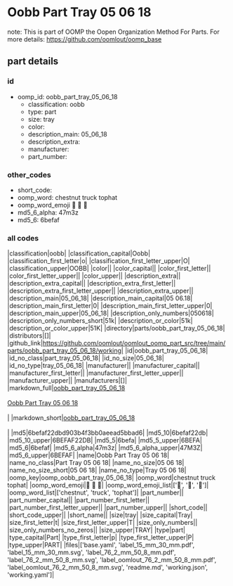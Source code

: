 # Oobb Part Tray 05 06 18  

note: This is part of OOMP the Oopen Organization Method For Parts. For more details: https://github.com/oomlout/oomp_base

##  part details





### id
* oomp_id: oobb_part_tray_05_06_18
  * classification: oobb
  * type: part
  * size: tray
  * color: 
  * description_main: 05_06_18
  * description_extra: 
  * manufacturer: 
  * part_number: 

### other_codes
* short_code: 
* oomp_word: chestnut truck tophat
* oomp_word_emoji :chestnut: :truck: :tophat:
* md5_6_alpha: 47m3z
* md5_6: 6befaf

### all codes 
|classification|oobb|
|classification_capital|Oobb|
|classification_first_letter|o|
|classification_first_letter_upper|O|
|classification_upper|OOBB|
|color||
|color_capital||
|color_first_letter||
|color_first_letter_upper||
|color_upper||
|description_extra||
|description_extra_capital||
|description_extra_first_letter||
|description_extra_first_letter_upper||
|description_extra_upper||
|description_main|05_06_18|
|description_main_capital|05 06.18|
|description_main_first_letter|0|
|description_main_first_letter_upper|0|
|description_main_upper|05_06_18|
|description_only_numbers|050618|
|description_only_numbers_short|51k|
|description_or_color|51k|
|description_or_color_upper|51K|
|directory|parts/oobb_part_tray_05_06_18|
|distributors|[]|
|github_link|https://github.com/oomlout/oomlout_oomp_part_src/tree/main/parts/oobb_part_tray_05_06_18/working|
|id|oobb_part_tray_05_06_18|
|id_no_class|part_tray_05_06_18|
|id_no_size|05_06_18|
|id_no_type|tray_05_06_18|
|manufacturer||
|manufacturer_capital||
|manufacturer_first_letter||
|manufacturer_first_letter_upper||
|manufacturer_upper||
|manufacturers|[]|
|markdown_full|[oobb_part_tray_05_06_18](https://github.com/oomlout/oomlout_oomp_part_src/tree/main/parts/oobb_part_tray_05_06_18/working)<br>[](https://github.com/oomlout/oomlout_oomp_part_src/tree/main/parts/oobb_part_tray_05_06_18/working)<br>[Oobb Part Tray 05 06 18](https://github.com/oomlout/oomlout_oomp_part_src/tree/main/parts/oobb_part_tray_05_06_18/working)<br><br>|
|markdown_short|[oobb_part_tray_05_06_18](https://github.com/oomlout/oomlout_oomp_part_src/tree/main/parts/oobb_part_tray_05_06_18/working)<br><br>|
|md5|6befaf22dbd903b4f3bb0aeead5bbad6|
|md5_10|6befaf22db|
|md5_10_upper|6BEFAF22DB|
|md5_5|6befa|
|md5_5_upper|6BEFA|
|md5_6|6befaf|
|md5_6_alpha|47m3z|
|md5_6_alpha_upper|47M3Z|
|md5_6_upper|6BEFAF|
|name|Oobb Part Tray 05 06 18|
|name_no_class|Part Tray 05 06 18|
|name_no_size|05 06 18|
|name_no_size_short|05 06 18|
|name_no_type|Tray 05 06 18|
|oomp_key|oomp_oobb_part_tray_05_06_18|
|oomp_word|chestnut truck tophat|
|oomp_word_emoji|:chestnut: :truck: :tophat:|
|oomp_word_emoji_list|[':chestnut:', ':truck:', ':tophat:']|
|oomp_word_list|['chestnut', 'truck', 'tophat']|
|part_number||
|part_number_capital||
|part_number_first_letter||
|part_number_first_letter_upper||
|part_number_upper||
|short_code||
|short_code_upper||
|short_name||
|size|tray|
|size_capital|Tray|
|size_first_letter|t|
|size_first_letter_upper|T|
|size_only_numbers||
|size_only_numbers_no_zeros||
|size_upper|TRAY|
|type|part|
|type_capital|Part|
|type_first_letter|p|
|type_first_letter_upper|P|
|type_upper|PART|
|files|['base.yaml', 'label_15_mm_30_mm.pdf', 'label_15_mm_30_mm.svg', 'label_76_2_mm_50_8_mm.pdf', 'label_76_2_mm_50_8_mm.svg', 'label_oomlout_76_2_mm_50_8_mm.pdf', 'label_oomlout_76_2_mm_50_8_mm.svg', 'readme.md', 'working.json', 'working.yaml']|
